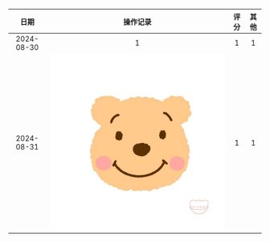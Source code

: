 |     日期     |           操作记录           | 评分 | 其他 |
|:----------:|:------------------------:| :----: | :----: |
| 2024-08-30 |            1             |1|1|
| 2024-08-31 | ![图片](./picture/头像.jpeg) |1|1|
